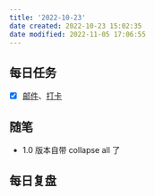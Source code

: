 ```yaml
---
title: '2022-10-23'
date created: 2022-10-23 15:02:35
date modified: 2022-11-05 17:06:55
---
```


## 每日任务

- [x] [邮件](https://email.ustc.edu.cn/coremail/)、[打卡](https://weixine.ustc.edu.cn/2020/login)

## 随笔

- 1.0 版本自带 collapse all 了

## 每日复盘
